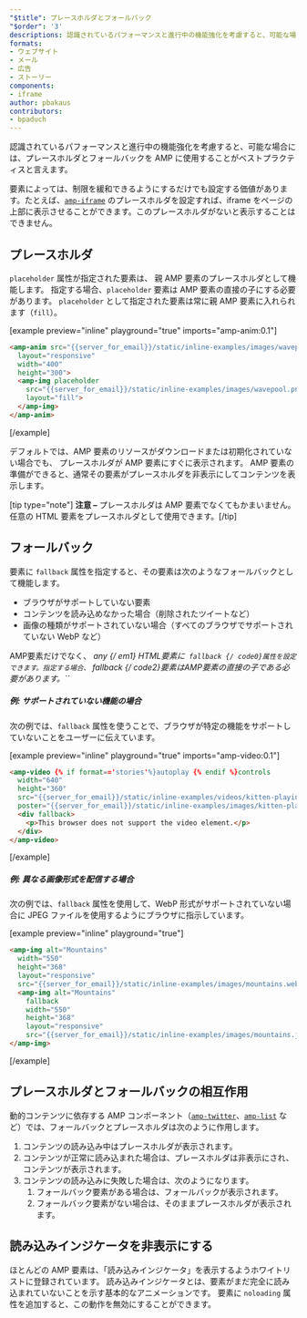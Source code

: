 ```yaml
---
"$title": プレースホルダとフォールバック
"$order": '3'
descriptions: 認識されているパフォーマンスと進行中の機能強化を考慮すると、可能な場合には、プレースホルダとフォールバックを AMP に使用することがベストプラクティスと言えます。
formats:
- ウェブサイト
- メール
- 広告
- ストーリー
components:
- iframe
author: pbakaus
contributors:
- bpaduch
---
```


認識されているパフォーマンスと進行中の機能強化を考慮すると、可能な場合には、プレースホルダとフォールバックを AMP に使用することがベストプラクティスと言えます。

要素によっては、制限を緩和できるようにするだけでも設定する価値があります。たとえば、[`amp-iframe`](../../../../documentation/components/reference/amp-iframe.md#iframe-with-placeholder) のプレースホルダを設定すれば、iframe をページの上部に表示させることができます。このプレースホルダがないと表示することはできません。

## プレースホルダ

`placeholder` 属性が指定された要素は、 親 AMP 要素のプレースホルダとして機能します。 指定する場合、`placeholder` 要素は AMP 要素の直接の子にする必要があります。 `placeholder` として指定された要素は常に親 AMP 要素に入れられます（`fill`）。

[example preview="inline" playground="true" imports="amp-anim:0.1"]
```html
<amp-anim src="{{server_for_email}}/static/inline-examples/images/wavepool.gif"
  layout="responsive"
  width="400"
  height="300">
  <amp-img placeholder
    src="{{server_for_email}}/static/inline-examples/images/wavepool.png"
    layout="fill">
  </amp-img>
</amp-anim>
```
[/example]

デフォルトでは、AMP 要素のリソースがダウンロードまたは初期化されていない場合でも、 プレースホルダが AMP 要素にすぐに表示されます。 AMP 要素の準備ができると、通常その要素がプレースホルダを非表示にしてコンテンツを表示します。

[tip type="note"] <strong>注意 –</strong>  プレースホルダは AMP 要素でなくてもかまいません。 任意の HTML 要素をプレースホルダとして使用できます。[/tip]

## フォールバック <a name="fallbacks"></a>

要素に `fallback` 属性を指定すると、その要素は次のようなフォールバックとして機能します。

- ブラウザがサポートしていない要素
- コンテンツを読み込めなかった場合（削除されたツイートなど）
- 画像の種類がサポートされていない場合（すべてのブラウザでサポートされていない WebP など）

AMP要素だけでなく、*&nbsp;any {/ em1} HTML要素に` fallback {/ code0}属性を設定できます。指定する場合、` fallback {/ code2}要素はAMP要素の直接の子である必要があります。``*

##### 例: サポートされていない機能の場合

次の例では、`fallback` 属性を使うことで、ブラウザが特定の機能をサポートしていないことをユーザーに伝えています。

[example preview="inline" playground="true" imports="amp-video:0.1"]
```html
<amp-video {% if format=='stories'%}autoplay {% endif %}controls
  width="640"
  height="360"
  src="{{server_for_email}}/static/inline-examples/videos/kitten-playing.mp4"
  poster="{{server_for_email}}/static/inline-examples/images/kitten-playing.png">
  <div fallback>
    <p>This browser does not support the video element.</p>
  </div>
</amp-video>
```
[/example]

##### 例: 異なる画像形式を配信する場合

次の例では、`fallback` 属性を使用して、WebP 形式がサポートされていない場合に JPEG ファイルを使用するようにブラウザに指示しています。

[example preview="inline" playground="true"]
```html
<amp-img alt="Mountains"
  width="550"
  height="368"
  layout="responsive"
  src="{{server_for_email}}/static/inline-examples/images/mountains.webp">
  <amp-img alt="Mountains"
    fallback
    width="550"
    height="368"
    layout="responsive"
    src="{{server_for_email}}/static/inline-examples/images/mountains.jpg"></amp-img>
</amp-img>
```
[/example]

## プレースホルダとフォールバックの相互作用

動的コンテンツに依存する AMP コンポーネント（[`amp-twitter`](../../../../documentation/components/reference/amp-twitter.md)、[`amp-list`](../../../../documentation/components/reference/amp-list.md) など）では、フォールバックとプレースホルダは次のように作用します。

<ol>
  <li>コンテンツの読み込み中はプレースホルダが表示されます。</li>
  <li>コンテンツが正常に読み込まれた場合は、プレースホルダは非表示にされ、コンテンツが表示されます。</li>
  <li>コンテンツの読み込みに失敗した場合は、次のようになります。     <ol>       <li>フォールバック要素がある場合は、フォールバックが表示されます。</li>       <li>フォールバック要素がない場合は、そのままプレースホルダが表示されます。</li>     </ol>
</li>
</ol>

## 読み込みインジケータを非表示にする

ほとんどの AMP 要素は、「読み込みインジケータ」を表示するようホワイトリストに登録されています。 読み込みインジケータとは、要素がまだ完全に読み込まれていないことを示す基本的なアニメーションです。 要素に `noloading` 属性を追加すると、この動作を無効にすることができます。
